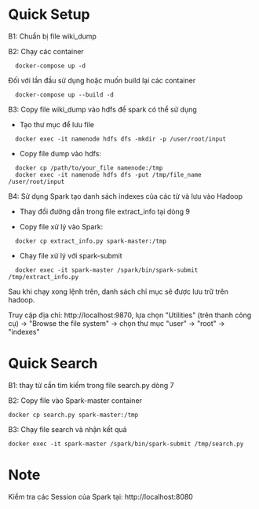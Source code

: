 # Quick Setup

B1: Chuẩn bị file wiki_dump

B2: Chạy các container

```
  docker-compose up -d
```

Đối với lần đầu sử dụng hoặc muốn build lại các container

```
  docker-compose up --build -d
```

B3: Copy file wiki_dump vào hdfs để spark có thể sử dụng

  - Tạo thư mục để lưu file

```
  docker exec -it namenode hdfs dfs -mkdir -p /user/root/input
```
  - Copy file dump vào hdfs:

```
  docker cp /path/to/your_file namenode:/tmp
  docker exec -it namenode hdfs dfs -put /tmp/file_name /user/root/input
```  

B4: Sử dụng Spark tạo danh sách indexes của các từ và lưu vào Hadoop
  - Thay đổi đường dẫn trong file extract_info tại dòng 9

  - Copy file xử lý vào Spark:

```
  docker cp extract_info.py spark-master:/tmp
```
  - Chạy file xử lý với spark-submit

```
  docker exec -it spark-master /spark/bin/spark-submit /tmp/extract_info.py
```
Sau khi chạy xong lệnh trên, danh sách chỉ mục sẽ được lưu trữ trên hadoop.

Truy cập địa chỉ: http://localhost:9870, lựa chọn "Utilities" (trên thanh công cụ) -> "Browse the file system" -> chọn thư mục "user" -> "root" -> "indexes"

# Quick Search

B1: thay từ cần tìm kiếm trong file search.py dòng 7

B2: Copy file vào Spark-master container

```
docker cp search.py spark-master:/tmp
```
B3: Chạy file search và nhận kết quả

```
docker exec -it spark-master /spark/bin/spark-submit /tmp/search.py
```

# Note

Kiểm tra các Session của Spark tại: http://localhost:8080